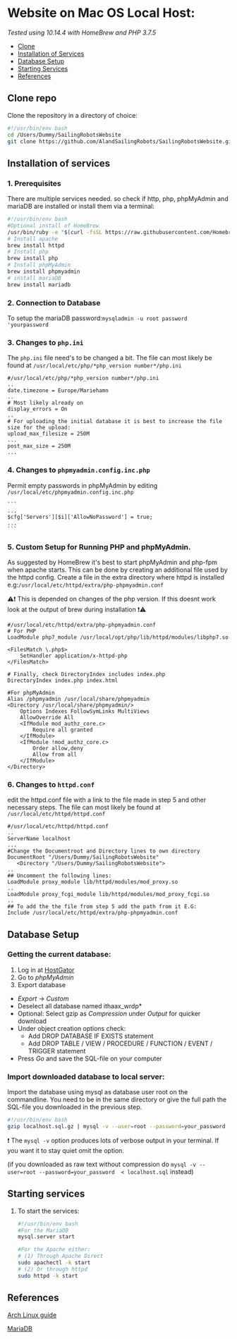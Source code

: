 # Website on Mac OS Local Host:
_Tested using 10.14.4 with HomeBrew and PHP 3.7.5_

* [Clone](INSTALL_MAC_OS.md#Clone-repo)
* [Installation of Services](INSTALL_MAC_OS.md#Installation-of-services)
* [Database Setup](INSTALL_MAC_OS.md#Database-setup)
* [Starting Services](INSTALL_MAC_OS.md#Starting-services)
* [References](INSTALL_MAC_OS.md#References)

## Clone repo
Clone the repository in a directory of choice:
```bash
#!/usr/bin/env bash
cd /Users/Dummy/SailingRobotsWebsite
git clone https://github.com/AlandSailingRobots/SailingRobotsWebsite.git
```

## Installation of services

### 1. Prerequisites
There are multiple services needed.
so check if http, php, phpMyAdmin and mariaDB are installed
or install them via a terminal:

```bash
#!/usr/bin/env bash
#Optional install of HomeBrew
/usr/bin/ruby -e "$(curl -fsSL https://raw.githubusercontent.com/Homebrew/install/master/install)"
# Install apache
brew install httpd
# Install php
brew install php
# Install phpMyAdmin
brew install phpmyadmin
# install mariaDB
brew install mariadb
```

### 2. Connection to Database
To setup the mariaDB password:`mysqladmin -u root password 'yourpassword`
### 3. Changes to `php.ini`
The `php.ini` file need's to be changed a bit. The file can most likely be found at `/usr/local/etc/php/*php_version number*/php.ini`
```
#/usr/local/etc/php/*php_version number*/php.ini
..
date.timezone = Europe/Mariehamn
..
# Most likely already on
display_errors = On
..
# For uploading the initial database it is best to increase the file size for the upload:
upload_max_filesize = 250M
...
post_max_size = 250M
...
```
### 4. Changes to `phpmyadmin.config.inc.php`
Permit empty passwords in phpMyAdmin by editing `/usr/local/etc/phpmyadmin.config.inc.php`

    ```
    ...
    $cfg['Servers'][$i]['AllowNoPassword'] = true;
    ...
    ```
### 5. Custom Setup for Running PHP and phpMyAdmin.
As suggested by HomeBrew it's best to start phpMyAdmin and php-fpm when apache starts. This can be done by creating an additional file used by the httpd config.
Create a file in the extra directory where httpd is installed e.g:`/usr/local/etc/httpd/extra/php-phpmyadmin.conf`

:warning::exclamation: This is depended on changes of the php version. If this doesnt work look at the output of brew during installation :exclamation::warning: 
```
#/usr/local/etc/httpd/extra/php-phpmyadmin.conf
# For PHP
LoadModule php7_module /usr/local/opt/php/lib/httpd/modules/libphp7.so

<FilesMatch \.php$>
    SetHandler application/x-httpd-php
</FilesMatch>

# Finally, check DirectoryIndex includes index.php
DirectoryIndex index.php index.html

#For phpMyAdmin
Alias /phpmyadmin /usr/local/share/phpmyadmin
<Directory /usr/local/share/phpmyadmin/>
    Options Indexes FollowSymLinks MultiViews
    AllowOverride All
    <IfModule mod_authz_core.c>
        Require all granted
    </IfModule>
    <IfModule !mod_authz_core.c>
        Order allow,deny
        Allow from all
    </IfModule>
</Directory>
```

### 6. Changes to `httpd.conf`
edit the httpd.conf file with a link to the file made in step 5 and other necessary steps. The file can most likely be found at `/usr/local/etc/httpd/httpd.conf`

```
#/usr/local/etc/httpd/httpd.conf
..
ServerName localhost
...
#Change the Documentroot and Directory lines to own directory
DocumentRoot "/Users/Dummy/SailingRobotsWebsite"
   <Directory "/Users/Dummy/SailingRobotsWebsite">
..
## Uncomment the following lines:
LoadModule proxy_module lib/httpd/modules/mod_proxy.so
..
LoadModule proxy_fcgi_module lib/httpd/modules/mod_proxy_fcgi.so
..
## To add the the file from step 5 add the path from it E.G:
Include /usr/local/etc/httpd/extra/php-phpmyadmin.conf   
```
## Database Setup

### Getting the current database:
1. Log in at [HostGator](https://gator3083.hostgator.com:2083/)
2. Go to *phpMyAdmin*
3. Export database

  * *Export* -> *Custom*
  * Deselect all database named ithaax_wrdp\*
  * Optional: Select gzip as *Compression* under *Output* for quicker download
  * Under object creation options check:
    * Add DROP DATABASE IF EXISTS statement
    * Add DROP TABLE / VIEW / PROCEDURE / FUNCTION / EVENT / TRIGGER statement
  * Press *Go* and save the SQL-file on your computer


### Import downloaded database to local server:

Import the database using mysql as database user root on the commandline. You need to be in the same directory or give the full path the SQL-file you downloaded in the previous step.
```bash
#!/usr/bin/env bash
gzip localhost.sql.gz | mysql -v --user=root --password=your_password 
```

  :exclamation: The `mysql -v` option produces lots of verbose output in your terminal. If you want it to stay quiet omit the option.

(if you downloaded as raw text without compression do `mysql -v --user=root --password=your_password  < localhost.sql` instead)   


## Starting services
1. To start the services:
   ```bash
   #!/usr/bin/env bash
   #For the MariaDB
   mysql.server start
   
   #For the Apache either:
   # (1) Through Apache Direct
   sudo apachectl -k start
   # (2) Or through httpd
   sudo httpd -k start
   ```
## References
[Arch Linux guide](https://github.com/AlandSailingRobots/SailingRobotsDocs/blob/master/Website%20on%20localhost%20guide.md)

[MariaDB](https://mariadb.com/kb/en/library/installing-mariadb-on-macos-using-homebrew/)